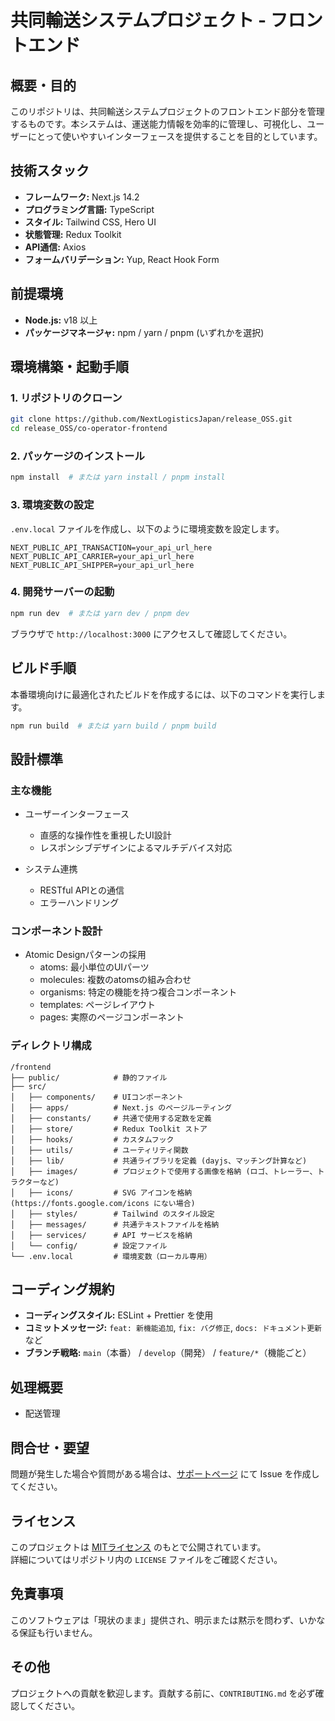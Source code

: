 # 共同輸送システムプロジェクト - フロントエンド

## 概要・目的
このリポジトリは、共同輸送システムプロジェクトのフロントエンド部分を管理するものです。本システムは、運送能力情報を効率的に管理し、可視化し、ユーザーにとって使いやすいインターフェースを提供することを目的としています。

## 技術スタック
- **フレームワーク:** Next.js 14.2
- **プログラミング言語:** TypeScript
- **スタイル:** Tailwind CSS, Hero UI
- **状態管理:** Redux Toolkit
- **API通信:** Axios
- **フォームバリデーション:** Yup, React Hook Form

## 前提環境
- **Node.js:** v18 以上
- **パッケージマネージャ:** npm / yarn / pnpm (いずれかを選択)

## 環境構築・起動手順
### 1. リポジトリのクローン
```bash
git clone https://github.com/NextLogisticsJapan/release_OSS.git
cd release_OSS/co-operator-frontend
```

### 2. パッケージのインストール
```bash
npm install  # または yarn install / pnpm install
```

### 3. 環境変数の設定
`.env.local` ファイルを作成し、以下のように環境変数を設定します。
```
NEXT_PUBLIC_API_TRANSACTION=your_api_url_here
NEXT_PUBLIC_API_CARRIER=your_api_url_here
NEXT_PUBLIC_API_SHIPPER=your_api_url_here
```

### 4. 開発サーバーの起動
```bash
npm run dev  # または yarn dev / pnpm dev
```

ブラウザで `http://localhost:3000` にアクセスして確認してください。

## ビルド手順
本番環境向けに最適化されたビルドを作成するには、以下のコマンドを実行します。
```bash
npm run build  # または yarn build / pnpm build
```
## 設計標準
### 主な機能
- ユーザーインターフェース
  - 直感的な操作性を重視したUI設計
  - レスポンシブデザインによるマルチデバイス対応

- システム連携
  - RESTful APIとの通信
  - エラーハンドリング

### コンポーネント設計
- Atomic Designパターンの採用
  - atoms: 最小単位のUIパーツ
  - molecules: 複数のatomsの組み合わせ
  - organisms: 特定の機能を持つ複合コンポーネント
  - templates: ページレイアウト
  - pages: 実際のページコンポーネント

### ディレクトリ構成
```
/frontend
├── public/            # 静的ファイル
├── src/
│   ├── components/    # UIコンポーネント
│   ├── apps/          # Next.js のページルーティング
│   ├── constants/     # 共通で使用する定数を定義
│   ├── store/         # Redux Toolkit ストア
│   ├── hooks/         # カスタムフック
│   ├── utils/         # ユーティリティ関数
│   ├── lib/           # 共通ライブラリを定義 (dayjs、マッチング計算など)
│   ├── images/        # プロジェクトで使用する画像を格納 (ロゴ、トレーラー、トラクターなど)
│   ├── icons/         # SVG アイコンを格納 (https://fonts.google.com/icons にない場合)
│   ├── styles/        # Tailwind のスタイル設定
│   ├── messages/      # 共通テキストファイルを格納
│   ├── services/      # API サービスを格納
│   └── config/        # 設定ファイル
└── .env.local         # 環境変数（ローカル専用）
```

## コーディング規約
- **コーディングスタイル:** ESLint + Prettier を使用
- **コミットメッセージ:** `feat: 新機能追加`, `fix: バグ修正`, `docs: ドキュメント更新` など
- **ブランチ戦略:** `main`（本番） / `develop`（開発） / `feature/*`（機能ごと）

## 処理概要
- 配送管理


## 問合せ・要望
問題が発生した場合や質問がある場合は、[サポートページ](https://github.com/NextLogisticsJapan/frontend/issues) にて Issue を作成してください。

## ライセンス
このプロジェクトは [MITライセンス](LICENSE.txt) のもとで公開されています。  
詳細についてはリポジトリ内の `LICENSE` ファイルをご確認ください。

## 免責事項
このソフトウェアは「現状のまま」提供され、明示または黙示を問わず、いかなる保証も行いません。

## その他
プロジェクトへの貢献を歓迎します。貢献する前に、`CONTRIBUTING.md` を必ず確認してください。

